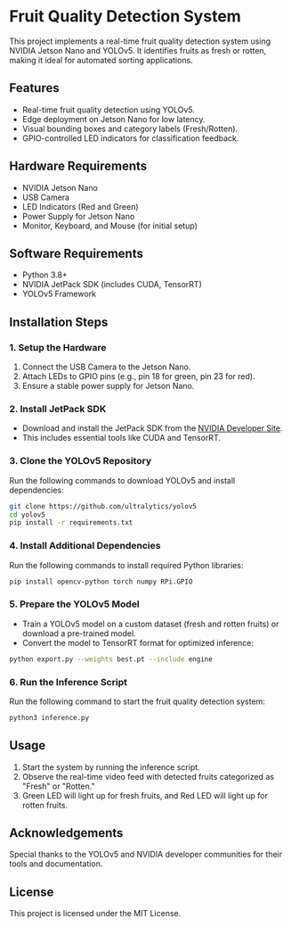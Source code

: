 # Fruit Quality Detection System

This project implements a real-time fruit quality detection system using NVIDIA Jetson Nano and YOLOv5. 
It identifies fruits as fresh or rotten, making it ideal for automated sorting applications.

## Features
- Real-time fruit quality detection using YOLOv5.
- Edge deployment on Jetson Nano for low latency.
- Visual bounding boxes and category labels (Fresh/Rotten).
- GPIO-controlled LED indicators for classification feedback.

## Hardware Requirements
- NVIDIA Jetson Nano
- USB Camera
- LED Indicators (Red and Green)
- Power Supply for Jetson Nano
- Monitor, Keyboard, and Mouse (for initial setup)

## Software Requirements
- Python 3.8+
- NVIDIA JetPack SDK (includes CUDA, TensorRT)
- YOLOv5 Framework

## Installation Steps

### 1. Setup the Hardware
1. Connect the USB Camera to the Jetson Nano.
2. Attach LEDs to GPIO pins (e.g., pin 18 for green, pin 23 for red).
3. Ensure a stable power supply for Jetson Nano.

### 2. Install JetPack SDK
- Download and install the JetPack SDK from the [NVIDIA Developer Site](https://developer.nvidia.com/embedded/jetpack).
- This includes essential tools like CUDA and TensorRT.

### 3. Clone the YOLOv5 Repository
Run the following commands to download YOLOv5 and install dependencies:
```bash
git clone https://github.com/ultralytics/yolov5
cd yolov5
pip install -r requirements.txt
```

### 4. Install Additional Dependencies
Run the following commands to install required Python libraries:
```bash
pip install opencv-python torch numpy RPi.GPIO
```

### 5. Prepare the YOLOv5 Model
- Train a YOLOv5 model on a custom dataset (fresh and rotten fruits) or download a pre-trained model.
- Convert the model to TensorRT format for optimized inference:
```bash
python export.py --weights best.pt --include engine
```

### 6. Run the Inference Script
Run the following command to start the fruit quality detection system:
```bash
python3 inference.py
```

## Usage
1. Start the system by running the inference script.
2. Observe the real-time video feed with detected fruits categorized as "Fresh" or "Rotten."
3. Green LED will light up for fresh fruits, and Red LED will light up for rotten fruits.

## Acknowledgements
Special thanks to the YOLOv5 and NVIDIA developer communities for their tools and documentation.

## License
This project is licensed under the MIT License.
